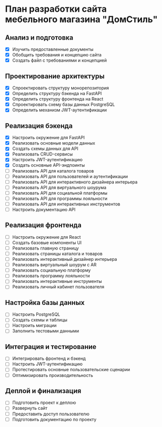 # План разработки сайта мебельного магазина "ДомСтиль"

## Анализ и подготовка
- [x] Изучить предоставленные документы
- [x] Обобщить требования и концепцию сайта
- [x] Создать файл с требованиями и концепцией

## Проектирование архитектуры
- [x] Спроектировать структуру монорепозитория
- [x] Определить структуру бэкенда на FastAPI
- [x] Определить структуру фронтенда на React
- [x] Спроектировать схему базы данных PostgreSQL
- [x] Определить механизм JWT-аутентификации

## Реализация бэкенда
- [x] Настроить окружение для FastAPI
- [x] Реализовать основные модели данных
- [x] Создать схемы данных для API
- [x] Реализовать CRUD-сервисы
- [x] Настроить JWT-аутентификацию
- [x] Создать основные API-эндпоинты
- [ ] Реализовать API для каталога товаров
- [ ] Реализовать API для пользователей и аутентификации
- [ ] Реализовать API для интерактивного дизайнера интерьера
- [ ] Реализовать API для виртуального шоурума
- [ ] Реализовать API для социальной платформы
- [ ] Реализовать API для программы лояльности
- [ ] Реализовать API для интерактивных инструментов
- [ ] Настроить документацию API

## Реализация фронтенда
- [ ] Настроить окружение для React
- [ ] Создать базовые компоненты UI
- [ ] Реализовать главную страницу
- [ ] Реализовать страницы каталога и товаров
- [ ] Реализовать интерактивный дизайнер интерьера
- [ ] Реализовать виртуальный шоурум с AR
- [ ] Реализовать социальную платформу
- [ ] Реализовать программу лояльности
- [ ] Реализовать интерактивные инструменты
- [ ] Реализовать личный кабинет пользователя

## Настройка базы данных
- [ ] Настроить PostgreSQL
- [ ] Создать схемы и таблицы
- [ ] Настроить миграции
- [ ] Заполнить тестовыми данными

## Интеграция и тестирование
- [ ] Интегрировать фронтенд и бэкенд
- [ ] Настроить JWT-аутентификацию
- [ ] Протестировать основные пользовательские сценарии
- [ ] Оптимизировать производительность

## Деплой и финализация
- [ ] Подготовить проект к деплою
- [ ] Развернуть сайт
- [ ] Предоставить доступ пользователю
- [ ] Подготовить документацию по проекту
